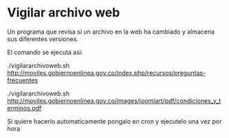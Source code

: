 Vigilar archivo web
=================

Un programa que revisa si un archivo en la web ha cambiado y almacena sus diferentes versiones.

El comando se ejecuta asi:

./vigilararchivoweb.sh http://moviles.gobiernoenlinea.gov.co/index.php/recursos/preguntas-frecuentes

./vigilararchivoweb.sh http://moviles.gobiernoenlinea.gov.co/images/joomlart/pdf/condiciones_y_terminos.pdf

Si quiere hacerlo automaticamente pongalo en cron y ejecutelo una vez por hora
